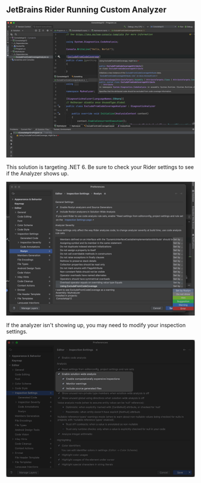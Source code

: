 ## JetBrains Rider Running Custom Analyzer

![img.png](img.png)

This solution is targeting .NET 6. Be sure to check your Rider settings to see if the Analyzer shows up.

![img_1.png](img_1.png)

If the analyzer isn't showing up, you may need to modify your inspection settings.

![img_2.png](img_2.png)